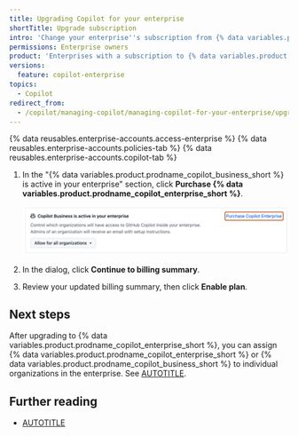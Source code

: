 ```yaml
---
title: Upgrading Copilot for your enterprise
shortTitle: Upgrade subscription
intro: 'Change your enterprise''s subscription from {% data variables.product.prodname_copilot_business_short %} to {% data variables.product.prodname_copilot_enterprise_short %}.'
permissions: Enterprise owners
product: 'Enterprises with a subscription to {% data variables.product.prodname_copilot_business_short %}'
versions:
  feature: copilot-enterprise
topics:
  - Copilot
redirect_from:
  - /copilot/managing-copilot/managing-copilot-for-your-enterprise/upgrading-copilot-for-your-enterprise
---
```


{% data reusables.enterprise-accounts.access-enterprise %}
{% data reusables.enterprise-accounts.policies-tab %}
{% data reusables.enterprise-accounts.copilot-tab %}
1. In the "{% data variables.product.prodname_copilot_business_short %} is active in your enterprise" section, click **Purchase {% data variables.product.prodname_copilot_enterprise_short %}**.

   ![Screenshot of the Copilot "access management" page. A link, labeled "Purchase {% data variables.product.prodname_copilot_enterprise_short %}", is highlighted with an orange outline.](/assets/images/help/copilot/purchase-copilot-enterprise.png)

1. In the dialog, click **Continue to billing summary**.
1. Review your updated billing summary, then click **Enable plan**.

## Next steps

After upgrading to {% data variables.product.prodname_copilot_enterprise_short %}, you can assign {% data variables.product.prodname_copilot_enterprise_short %} or {% data variables.product.prodname_copilot_business_short %} to individual organizations in the enterprise. See [AUTOTITLE](/copilot/managing-copilot/managing-copilot-for-your-enterprise/managing-access-to-copilot-in-your-enterprise/enabling-copilot-for-organizations-in-your-enterprise).

## Further reading

* [AUTOTITLE](/billing/managing-billing-for-github-copilot/about-billing-for-github-copilot)
